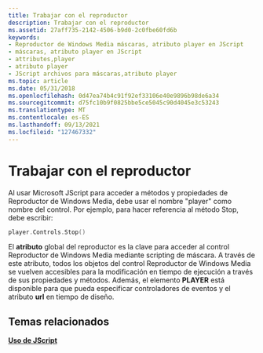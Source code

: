```yaml
---
title: Trabajar con el reproductor
description: Trabajar con el reproductor
ms.assetid: 27aff735-2142-4506-b9d0-2c0fbe60fd6b
keywords:
- Reproductor de Windows Media máscaras, atributo player en JScript
- máscaras, atributo player en JScript
- attributes,player
- atributo player
- JScript archivos para máscaras,atributo player
ms.topic: article
ms.date: 05/31/2018
ms.openlocfilehash: 0d47ea74b4c91f92ef33106e40e9896b98de6a34
ms.sourcegitcommit: d75fc10b9f0825bbe5ce5045c90d4045e3c53243
ms.translationtype: MT
ms.contentlocale: es-ES
ms.lasthandoff: 09/13/2021
ms.locfileid: "127467332"
---
```

# <a name="working-with-the-player"></a>Trabajar con el reproductor

Al usar Microsoft JScript para acceder a métodos y propiedades de Reproductor de Windows Media, debe usar el nombre "player" como nombre del control. Por ejemplo, para hacer referencia al método Stop, debe escribir:


```C++
player.Controls.Stop()

```



El **atributo** global del reproductor es la clave para acceder al control Reproductor de Windows Media mediante scripting de máscara. A través de este atributo, todos los objetos del control Reproductor de Windows Media se vuelven accesibles para la modificación en tiempo de ejecución a través de sus propiedades y métodos. Además, el elemento **PLAYER** está disponible para que pueda especificar controladores de eventos y el atributo **url** en tiempo de diseño.

## <a name="related-topics"></a>Temas relacionados

<dl> <dt>

[**Uso de JScript**](using-jscript.md)
</dt> </dl>

 

 




